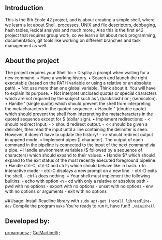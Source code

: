 ## Introduction
This is the 8th École 42 project, and is about creating a simple shell, where we learn a lot about Shell, processes, UNIX and file descriptors, debbuging, hash tables, lexical analysis and much more.;
Also this is the first e42 project that requires group work, so we learn a lot about mob programming, documentation, git tools like working on different branches and task management as well.

## About the project
The project requires your Shell to:
• Display a prompt when waiting for a new command.
• Have a working history.
• Search and launch the right executable (based on the PATH variable or using a
relative or an absolute path).
• Not use more than one global variable. Think about it. You will have to explain
its purpose.
• Not interpret unclosed quotes or special characters which are not required by the
subject such as \ (backslash) or ; (semicolon).
• Handle ’ (single quote) which should prevent the shell from interpreting the metacharacters in the quoted sequence.
• Handle " (double quote) which should prevent the shell from interpreting the metacharacters in the quoted sequence except for $ (dollar sign).
• Implement redirections:
	- < should redirect input.
	- > should redirect output.
	- << should be given a delimiter, then read the input until a line containing the
delimiter is seen. However, it doesn’t have to update the history!
	- >> should redirect output in append mode.
• Implement pipes (| character). The output of each command in the pipeline is
connected to the input of the next command via a pipe.
• Handle environment variables ($ followed by a sequence of characters) which
should expand to their values.
• Handle $? which should expand to the exit status of the most recently executed
foreground pipeline.
• Handle ctrl-C, ctrl-D and ctrl-\ which should behave like in bash.
• In interactive mode:
	- ctrl-C displays a new prompt on a new line.
	- ctrl-D exits the shell.
	- ctrl-\ does nothing.
• Your shell must implement the following builtins:
	- echo with option -n
	- cd with only a relative or absolute path
	- pwd with no options
	- export with no options
	- unset with no options
	- env with no options or arguments
	- exit with no options

##Usage:
Install Readline library with `sudo apt-get install libreadline-dev`
Compile the program `make`
You're ready to run it, have fun!! `./minishell`

## Developed by:
[prmarquesz](https://github.com/prmarquesz) ;
[GuiMartinelli](https://github.com/GuiMartinelli) ;
